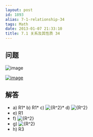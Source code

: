 ```yaml
---
layout: post
id: 1893
alias: 7-1-relationship-34
tags: Math
date: 2013-01-07 21:33:10
title: 7.1 关系及其性质 34
---
```


## 问题

![image](http://freewind.me/wp-content/uploads/2013/01/image_thumb138.png)

[![image](http://freewind.me/wp-content/uploads/2013/01/image_thumb140.png "image")](http://freewind.me/wp-content/uploads/2013/01/image139.png)

## 解答

*   a) R1*   b) R1*   c) ![{R^2}](http://chart.apis.google.com/chart?cht=tx&chs=1x0&chf=bg,s,FFFFFF00&chco=000000&chl=%7BR%5E2%7D)*   d) ![{R^2}](http://chart.apis.google.com/chart?cht=tx&chs=1x0&chf=bg,s,FFFFFF00&chco=000000&chl=%7BR%5E2%7D)
*   e) R1
*   f) ![{R^2}](http://chart.apis.google.com/chart?cht=tx&chs=1x0&chf=bg,s,FFFFFF00&chco=000000&chl=%7BR%5E2%7D)
*   g) ![{R^2}](http://chart.apis.google.com/chart?cht=tx&chs=1x0&chf=bg,s,FFFFFF00&chco=000000&chl=%7BR%5E2%7D)
*   h) R3
